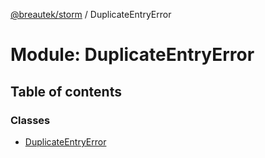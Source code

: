 [@breautek/storm](../README.md) / DuplicateEntryError

# Module: DuplicateEntryError

## Table of contents

### Classes

- [DuplicateEntryError](../classes/DuplicateEntryError.DuplicateEntryError-1.md)
